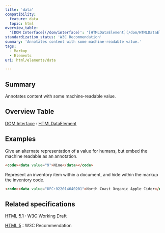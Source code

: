 ```yaml
---
title: 'data'
compatibility:
  feature: data
  topic: html
overview_table:
  '[DOM Interface](/dom/interface)': '[HTMLDataElement](/dom/HTMLDataElement)'
standardization_status: 'W3C Recommendation'
summary: 'Annotates content with some machine-readable value.'
tags:
  - Markup
  - Elements
uri: html/elements/data

---
```

## Summary

Annotates content with some machine-readable value.

## Overview Table

[DOM Interface](/dom/interface)
:   [HTMLDataElement](/dom/HTMLDataElement)

## Examples

Give an alternate representation of a value for humans, but embed the machine readable as an annotation.

``` html
<code><data value="9">Nine</data></code>
```

Represent an inventory item within a document, and hide within the markup the inventory code.

``` html
<code><data value="UPC:022014640201">North Coast Organic Apple Cider</data></code>
```

## Related specifications

[HTML 5.1](http://www.w3.org/TR/html51/text-level-semantics.html#the-data-element)
:   W3C Working Draft

[HTML 5](http://www.w3.org/TR/html5/text-level-semantics.html#the-data-element)
:   W3C Recommendation

